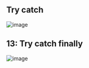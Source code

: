 ## Try catch
![image](https://github.com/ItzelFuentes/IAFC_Portafolio_Evidencias_DDI_GIDS4093/assets/106613946/beb1fa7a-2a98-474b-a478-1b5d02f58003)

## 13: Try catch finally
![image](https://github.com/ItzelFuentes/IAFC_Portafolio_Evidencias_DDI_GIDS4093/assets/106613946/96b4029f-d202-479c-9133-fb55b9459d5c)

